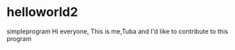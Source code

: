 # helloworld2
simpleprogram
Hi everyone,
    This is me,Tuba and I'd like to contribute to this program
